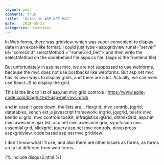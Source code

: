 ```yaml
---
layout: post
comments: true
title:  "Grids in ASP.NET MVC"
date:   2018-05-23
categories: dotnetmvc
---
```


In Web forms, there was gridview, which was super convenient to display data in an excel-like format.
I could just type <asp:gridview runat="server" id="someGrid" selectMethod = "someGrid_Get">
and then write the selectMethod on the codebehind file aspx.cs file.
(aspx is the frontend file)

But unfortunately in asp.net mvc, we are not suppossed to use webforms,
because the mvc does not use postbacks like webforms.
But asp.net mvc has its own ways to display grids, and there are a lot.
Actually, we can even use React JS to display the grid.

This is the link to list of asp.net mvc grid controls : https://www.agile-code.com/blog/list-of-asp-net-mvc-grid/

and in case it goes down, the lists are...
flexgrid, mvc contrib, jqgrid, datatables, sench ext js javascript framework,
ingrid, jqxgrid, telerik mvc, kendo ui grid, mvc controls toolkit, infragistics igGrid,
dhtmlxGrid, asp.net mvc awesome ajax list, asp.net mvc awesome grid,
syncfusion mvc essential grid, slickgrid, jquery asp.net mvc controls, devexpress aspxgridview, code based asp.net mvc gridview

I don't know what I'll use, and also there are other issues as
forms, as forms are a lot different from web forms.

{% include disqus2.html %}